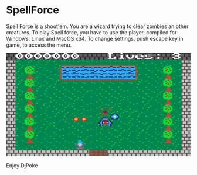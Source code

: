 # SpellForce
Spell Force is a shoot'em.
You are a wizard trying to clear zombies an other creatures.
To play Spell force, you have to use the player, compiled for Windows, Linux and MacOS x64.
To change settings, push escape key in game, to access the menu.

![Screenshot](screenshot.jpg)

Enjoy
DjPoke
